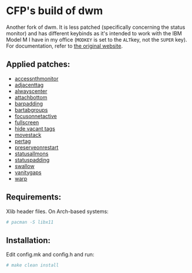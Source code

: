 # CFP's build of dwm

Another fork of dwm. It is less patched (specifically concerning the status monitor) and has different keybinds as it's intended to work with the IBM Model M I have in my office (`MODKEY` is set to the `ALT`key, not the `SUPER` key). For documentation, refer to [the original website](https://dwm.suckless.org/).

## Applied patches:
- [accessnthmonitor](https://dwm.suckless.org/patches/accessnthmonitor/)
- [adjacenttag](https://dwm.suckless.org/patches/adjacenttag/)
- [alwayscenter](https://dwm.suckless.org/patches/alwayscenter/)
- [attachbottom](https://dwm.suckless.org/patches/attachbottom/)
- [barpadding](https://dwm.suckless.org/patches/barpadding/)
- [bartabgroups](https://dwm.suckless.org/patches/bartabgroups/)
- [focusonnetactive](https://dwm.suckless.org/patches/focusonnetactive/)
- [fullscreen](https://dwm.suckless.org/patches/fullscreen/)
- [hide vacant tags](https://dwm.suckless.org/patches/hide_vacant_tags/)
- [movestack](https://dwm.suckless.org/patches/movestack/)
- [pertag](https://dwm.suckless.org/patches/pertag/)
- [preserveonrestart](https://dwm.suckless.org/patches/preserveonrestart/)
- [statusallmons](https://dwm.suckless.org/patches/statusallmons/)
- [statuspadding](https://dwm.suckless.org/patches/statuspadding/)
- [swallow](https://dwm.suckless.org/patches/swallow/)
- [vanitygaps](https://dwm.suckless.org/patches/vanitygaps/)
- [warp](https://dwm.suckless.org/patches/warp/)

## Requirements:
Xlib header files. On Arch-based systems:

```bash
# pacman -S libx11
```

## Installation:
Edit config.mk and config.h and run:

```bash
# make clean install
```
